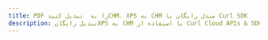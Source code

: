 ---title: PDF را به  تبدیل کنیدCHM، XPS به CHM مبدل رایگان یا Curl SDKdescription: تبدیل رایگانXPS به CHM با استفاده از Curl Cloud APIs & SDK همچنین اسناد PDF را در Cloud ایجاد، ویرایش و رندر کنید.---